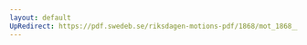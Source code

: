 ```yaml
---
layout: default
UpRedirect: https://pdf.swedeb.se/riksdagen-motions-pdf/1868/mot_1868__ak__00184/mot_1868__ak__00184_001.pdf
---
```

